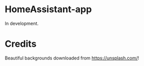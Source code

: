# HomeAssistant-app

In development.

# Credits
Beautiful backgrounds downloaded from https://unsplash.com/!
